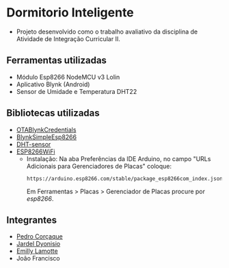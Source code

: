 # Dormitorio Inteligente
- Projeto desenvolvido como o trabalho avaliativo da disciplina de Atividade de Integração Curricular II.

## Ferramentas utilizadas
- Módulo Esp8266 NodeMCU v3 Lolin
- Aplicativo Blynk (Android)
- Sensor de Umidade e Temperatura DHT22

## Bibliotecas utilizadas
- [OTABlynkCredentials](https://github.com/techiesms/OTABlynkCredentials)
- [BlynkSimpleEsp8266](https://github.com/blynkkk/blynk-library)
- [DHT-sensor](https://github.com/adafruit/DHT-sensor-library)
- [ESP8266WiFi](https://arduino-esp8266.readthedocs.io/en/latest/installing.html)
  - Instalação:
    Na aba Preferências da IDE Arduino, no campo "URLs Adicionais para Gerenciadores de Placas" coloque:
    ```
    https://arduino.esp8266.com/stable/package_esp8266com_index.json
    ```
    Em Ferramentas > Placas > Gerenciador de Placas procure por _esp8266_.
## Integrantes
- [Pedro Corçaque](https://github.com/PedroCorcaque)
- [Jardel Dyonisio](https://github.com/Dyon16)
- [Emilly Lamotte](https://github.com/emillylamotte)
- João Francisco
